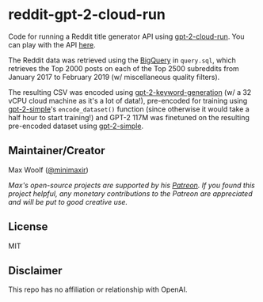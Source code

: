 # reddit-gpt-2-cloud-run

Code for running a Reddit title generator API using [gpt-2-cloud-run](https://github.com/minimaxir/gpt-2-cloud-run). You can play with the API [here](https://minimaxir.com/apps/gpt2-reddit/).

The Reddit data was retrieved using the [BigQuery](https://cloud.google.com/bigquery/) in `query.sql`, which retrieves the Top 2000 posts on each of the Top 2500 subreddits from January 2017 to February 2019 (w/ miscellaneous quality filters).

The resulting CSV was encoded using [gpt-2-keyword-generation](https://github.com/minimaxir/gpt-2-keyword-generation) (w/ a 32 vCPU cloud machine as it's a lot of data!), pre-encoded for training using [gpt-2-simple](https://github.com/minimaxir/gpt-2-simple)'s `encode_dataset()` function (since otherwise it would take a half hour to start training!) and GPT-2 117M was finetuned on the resulting pre-encoded dataset using [gpt-2-simple](https://github.com/minimaxir/gpt-2-simple).

## Maintainer/Creator

Max Woolf ([@minimaxir](https://minimaxir.com))

*Max's open-source projects are supported by his [Patreon](https://www.patreon.com/minimaxir). If you found this project helpful, any monetary contributions to the Patreon are appreciated and will be put to good creative use.*

## License

MIT

## Disclaimer

This repo has no affiliation or relationship with OpenAI.